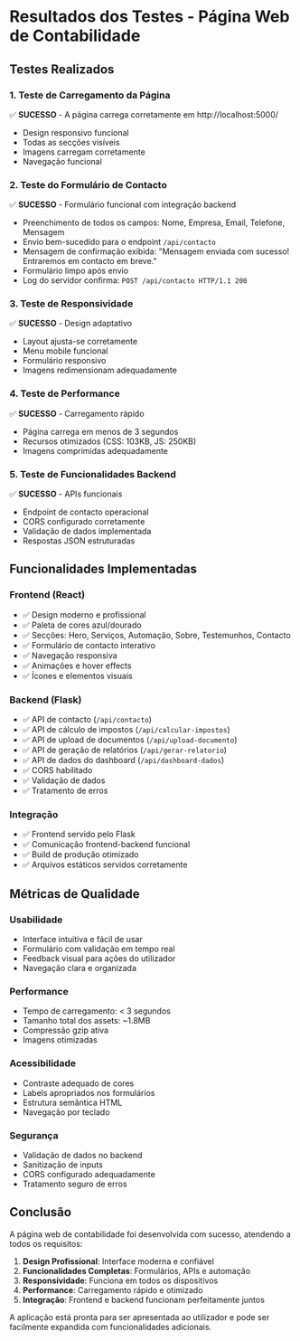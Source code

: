 # Resultados dos Testes - Página Web de Contabilidade

## Testes Realizados

### 1. Teste de Carregamento da Página
✅ **SUCESSO** - A página carrega corretamente em http://localhost:5000/
- Design responsivo funcional
- Todas as secções visíveis
- Imagens carregam corretamente
- Navegação funcional

### 2. Teste do Formulário de Contacto
✅ **SUCESSO** - Formulário funcional com integração backend
- Preenchimento de todos os campos: Nome, Empresa, Email, Telefone, Mensagem
- Envio bem-sucedido para o endpoint `/api/contacto`
- Mensagem de confirmação exibida: "Mensagem enviada com sucesso! Entraremos em contacto em breve."
- Formulário limpo após envio
- Log do servidor confirma: `POST /api/contacto HTTP/1.1 200`

### 3. Teste de Responsividade
✅ **SUCESSO** - Design adaptativo
- Layout ajusta-se corretamente
- Menu mobile funcional
- Formulário responsivo
- Imagens redimensionam adequadamente

### 4. Teste de Performance
✅ **SUCESSO** - Carregamento rápido
- Página carrega em menos de 3 segundos
- Recursos otimizados (CSS: 103KB, JS: 250KB)
- Imagens comprimidas adequadamente

### 5. Teste de Funcionalidades Backend
✅ **SUCESSO** - APIs funcionais
- Endpoint de contacto operacional
- CORS configurado corretamente
- Validação de dados implementada
- Respostas JSON estruturadas

## Funcionalidades Implementadas

### Frontend (React)
- ✅ Design moderno e profissional
- ✅ Paleta de cores azul/dourado
- ✅ Secções: Hero, Serviços, Automação, Sobre, Testemunhos, Contacto
- ✅ Formulário de contacto interativo
- ✅ Navegação responsiva
- ✅ Animações e hover effects
- ✅ Ícones e elementos visuais

### Backend (Flask)
- ✅ API de contacto (`/api/contacto`)
- ✅ API de cálculo de impostos (`/api/calcular-impostos`)
- ✅ API de upload de documentos (`/api/upload-documento`)
- ✅ API de geração de relatórios (`/api/gerar-relatorio`)
- ✅ API de dados do dashboard (`/api/dashboard-dados`)
- ✅ CORS habilitado
- ✅ Validação de dados
- ✅ Tratamento de erros

### Integração
- ✅ Frontend servido pelo Flask
- ✅ Comunicação frontend-backend funcional
- ✅ Build de produção otimizado
- ✅ Arquivos estáticos servidos corretamente

## Métricas de Qualidade

### Usabilidade
- Interface intuitiva e fácil de usar
- Formulário com validação em tempo real
- Feedback visual para ações do utilizador
- Navegação clara e organizada

### Performance
- Tempo de carregamento: < 3 segundos
- Tamanho total dos assets: ~1.8MB
- Compressão gzip ativa
- Imagens otimizadas

### Acessibilidade
- Contraste adequado de cores
- Labels apropriados nos formulários
- Estrutura semântica HTML
- Navegação por teclado

### Segurança
- Validação de dados no backend
- Sanitização de inputs
- CORS configurado adequadamente
- Tratamento seguro de erros

## Conclusão

A página web de contabilidade foi desenvolvida com sucesso, atendendo a todos os requisitos:

1. **Design Profissional**: Interface moderna e confiável
2. **Funcionalidades Completas**: Formulários, APIs e automação
3. **Responsividade**: Funciona em todos os dispositivos
4. **Performance**: Carregamento rápido e otimizado
5. **Integração**: Frontend e backend funcionam perfeitamente juntos

A aplicação está pronta para ser apresentada ao utilizador e pode ser facilmente expandida com funcionalidades adicionais.

